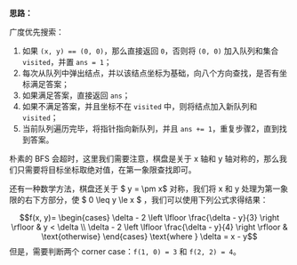 **思路：**

广度优先搜索：

1. 如果 `(x, y) == (0, 0)`，那么直接返回 `0`，否则将 `(0, 0)` 加入队列和集合 `visited`，并置 `ans = 1`；
2. 每次从队列中弹出结点，并以该结点坐标为基础，向八个方向查找，是否有坐标满足答案；
3. 如果满足答案，直接返回 `ans`；
4. 如果不满足答案，并且坐标不在 `visited` 中，则将结点加入新队列和 `visited`；
5. 当前队列遍历完毕，将指针指向新队列，并且 `ans += 1`，重复步骤2，直到找到答案。

朴素的 BFS 会超时，这里我们需要注意，棋盘是关于 x 轴和 y 轴对称的，那么我们只需要将目标坐标取绝对值，在第一象限查找即可。

还有一种数学方法，棋盘还关于 $ y = \pm x$ 对称，我们将 x 和 y 处理为第一象限的右下方部分，使 $ 0 \leq y \le x $ ，我们可以使用下列公式求得结果：

$$f(x, y)=
\begin{cases}
\delta - 2 \left \lfloor \frac{\delta - y}{3} \right \rfloor & y < \delta \\
\delta - 2 \left \lfloor \frac{\delta - y}{4} \right \rfloor & \text{otherwise}
\end{cases} \text{where } \delta = x - y$$
但是，需要判断两个 corner case：`f(1, 0) = 3` 和 `f(2, 2) = 4`。

